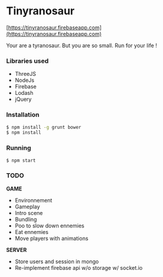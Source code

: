 Tinyranosaur
===================

[https://tinyranosaur.firebaseapp.com](https://tinyranosaur.firebaseapp.com)

Your are a tyranosaur. But you are so small. Run for your life !

### Libraries used
* ThreeJS
* NodeJs
* Firebase
* Lodash
* jQuery

### Installation

```sh
$ npm install -g grunt bower
$ npm install
```

### Running

```sh
$ npm start
```

### TODO

**GAME**
* Environnement
* Gameplay
* Intro scene
* Bundling
* Poo to slow down ennemies
* Eat ennemies
* Move players with animations

**SERVER**
* Store users and session in mongo
* Re-implement firebase api w/o storage w/ socket.io
